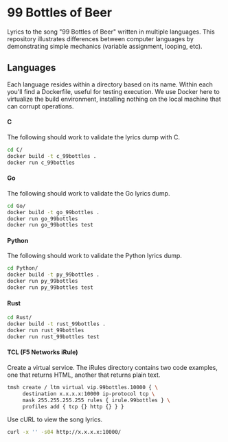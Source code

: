# 99 Bottles of Beer

Lyrics to the song "99 Bottles of Beer" written in multiple languages. This repository
illustrates differences between computer languages by demonstrating simple
mechanics (variable assignment, looping, etc).

## Languages

Each language resides within a directory based on its name. Within each you'll find
a Dockerfile, useful for testing execution. We use Docker here to virtualize
the build environment, installing nothing on the local machine that can corrupt
operations.

#### C

The following should work to validate the lyrics dump with C.

```bash
cd C/
docker build -t c_99bottles .
docker run c_99bottles
```

#### Go

The following should work to validate the Go lyrics dump.

```bash
cd Go/
docker build -t go_99bottles .
docker run go_99bottles
docker run go_99bottles test
```

#### Python

The following should work to validate the Python lyrics dump.

```bash
cd Python/
docker build -t py_99bottles .
docker run py_99bottles
docker run py_99bottles test
```

#### Rust

```bash
cd Rust/
docker build -t rust_99bottles .
docker run rust_99bottles
docker run rust_99bottles test
```

#### TCL (F5 Networks iRule)

Create a virtual service. The iRules directory contains two code examples, one
that returns HTML, another that returns plain text.

```bash
tmsh create / ltm virtual vip.99bottles.10000 { \
     destination x.x.x.x:10000 ip-protocol tcp \
     mask 255.255.255.255 rules { irule.99bottles } \
     profiles add { tcp {} http {} } }
```

Use cURL to view the song lyrics.

```bash
curl -x '' -s04 http://x.x.x.x:10000/
```
